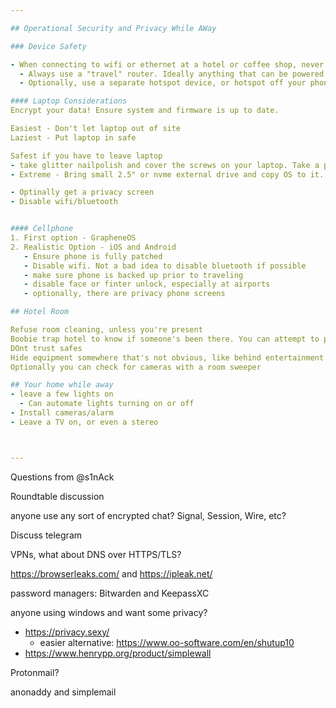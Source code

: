 ```yaml
--- 

## Operational Security and Privacy While AWay

### Device Safety

- When connecting to wifi or ethernet at a hotel or coffee shop, never connect your devices directly to the network. Bad actors can not only intercept your traffic, they can exploit vulnerabilities in service that you have open ports for on your system
  - Always use a "travel" router. Ideally anything that can be powered by 5v USB. Optimially it would be running some variant of OpenWRT
  - Optionally, use a separate hotspot device, or hotspot off your phone if you're sticking to cellular connection

#### Laptop Considerations
Encrypt your data! Ensure system and firmware is up to date.

Easiest - Don't let laptop out of site
Laziest - Put laptop in safe

Safest if you have to leave laptop
- take glitter nailpolish and cover the screws on your laptop. Take a photo of the pattern of glitter
- Extreme - Bring small 2.5" or nvme external drive and copy OS to it. Ensure it's small enough to keep on you at all time. Take out internal drive and leave at home. When booting up system, plug drive in and boot off that.

- Optinally get a privacy screen
- Disable wifi/bluetooth


#### Cellphone
1. First option - GrapheneOS
2. Realistic Option - iOS and Android
   - Ensure phone is fully patched
   - Disable wifi. Not a bad idea to disable bluetooth if possible
   - make sure phone is backed up prior to traveling
   - disable face or finter unlock, especially at airports
   - optionally, there are privacy phone screens

## Hotel Room

Refuse room cleaning, unless you're present
Boobie trap hotel to know if someone's been there. You can attempt to play with the android app Haven
DOnt trust safes
Hide equipment somewhere that's not obvious, like behind entertainment center
Optionally you can check for cameras with a room sweeper

## Your home while away
- leave a few lights on
  - Can automate lights turning on or off
- Install cameras/alarm
- Leave a TV on, or even a stereo



---
```



Questions from @s1nAck

Roundtable discussion

anyone use any sort of encrypted chat? Signal, Session, Wire, etc?

Discuss telegram

VPNs, what about DNS over HTTPS/TLS?

https://browserleaks.com/ and https://ipleak.net/

password managers: Bitwarden and KeepassXC

anyone using windows and want some privacy?
- https://privacy.sexy/
  - easier alternative: https://www.oo-software.com/en/shutup10
- https://www.henrypp.org/product/simplewall

Protonmail?

anonaddy and simplemail